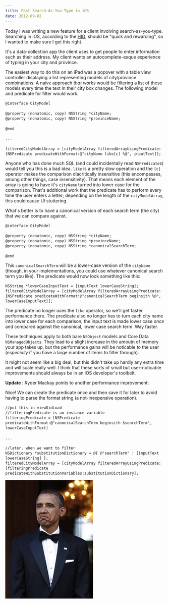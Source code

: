 ```yaml
---
title: Fast Search-As-You-Type in iOS
date: 2012-09-02
---
```


Today I was writing a new feature for a client involving search-as-you-type. Searching in iOS, according to the [HIG](http://developer.apple.com/library/ios/#DOCUMENTATION/UserExperience/Conceptual/MobileHIG/UEBestPractices/UEBestPractices.html#//apple_ref/doc/uid/TP40006556-CH20-SW14), should be "quick and rewarding", so I wanted to make sure I get this right.

It's a data-collection app the client uses to get people to enter information such as their address. My client wants an autocomplete-esque experience of typing in your city and province.

The easiest way to do this on an iPad was a popover with a table view controller displaying a list representing models of city/province combinations. A naïve approach _that works_ would be filtering a list of these models every time the text in their city box changes. The following model and predicate for filter would work.

```
@interface CityModel

@property (nonatomic, copy) NSString *cityName;
@property (nonatomic, copy) NSString *provinceName;

@end

...

filteredCityModelArray = [cityModelArray filteredArrayUsingPredicate:[NSPredicate predicateWithFormat:@"cityName like[c] %@", inputText]];
```

Anyone who has done much SQL (and could incidentally read `NSPredicate`s) would tell you this is a bad idea. `like` is a pretty slow operation and the `[c]` operator makes the comparison diacritically insensitive (this encompasses, among other things, case insensitivity). That means each element of the array is going to have it's `cityName` turned into lower case for the comparison. That's additional work that the predicate has to perform every time the user enters a letter; depending on the length of the `cityModelArray`, this could cause UI stuttering.

What's better is to have a canonical version of each search term (the city) that we can compare against.

```
@interface CityModel

@property (nonatomic, copy) NSString *cityName;
@property (nonatomic, copy) NSString *provinceName;
@property (nonatomic, copy) NSString *canonicalSearchTerm;

@end
```

This `canonicalSearchTerm` will be a lower-case version of the `cityName` (though, in your implementations, you could use whatever canonical search term you like). The predicate would now look something like this:

```
NSString *lowerCaseInputText = [inputText lowerCaseString];
filteredCityModelArray = [cityModelArray filteredArrayUsingPredicate:[NSPredicate predicateWithFormat:@"canonicalSearchTerm beginsith %@", lowerCaseInputText]];
```

The predicate no longer uses the `like` operator, so we'll get faster performance there. The predicate also no longer has to turn each city name into lower case for each comparison; the input text is made lower case _once_ and compared against the canonical, lower case search term. Way faster.

These techniques apply to both bare `NSObject` models and Core Data `NSManagedObjects`. They lead to a slight increase in the amoutn of memory your app takes up, but the performance gains will be noticable to the user (_especially_ if you have a large number of items to filter through).

It might not seem like a big deal, but this didn't take up hardly any extra time and will scale really well. I think that these sorts of small but user-noticable improvements should always be in an iOS developer's toolbelt.

**Update** : Ryder Mackay points to another performance improvement:

<Tweet tweetID="242393643154022400" />

Nice! We can create the predicate once and then save it for later to avoid having to parse the format string (a not-inexpensive operation).

```
//put this in viewDidLoad
//filteringPredicate is an instance variable
filteringPredicate = [NSPredicate predicateWithFormat:@"canonicalSearchTerm beginsith $searchTerm", lowerCaseInputText]

...

//later, when we want to filter
NSDictionary *substitutionDictionary = @{ @"searchTerm" : [inputText lowerCaseString] };
filteredCityModelArray = [cityModelArray filteredArrayUsingPredicate:[filteringPredicate predicateWithSubstitutionVariables:substitutionDictionary];
```

![](C11B981EB6C442618B44A5F754E8DC66.jpg)

